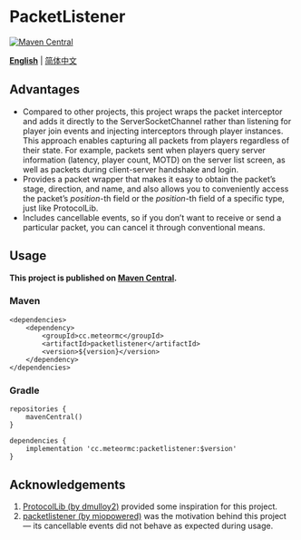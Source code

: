 # PacketListener

[![Maven Central](https://img.shields.io/maven-central/v/cc.meteormc/packetlistener.svg)](https://central.sonatype.com/artifact/cc.meteormc/packetlistener)

[**English**](README.md) | [简体中文](README_CN.md)

## Advantages

- Compared to other projects, this project wraps the packet interceptor and adds it directly to the ServerSocketChannel rather than listening for player join events and injecting interceptors through player instances. This approach enables capturing all packets from players regardless of their state. For example, packets sent when players query server information (latency, player count, MOTD) on the server list screen, as well as packets during client-server handshake and login.
- Provides a packet wrapper that makes it easy to obtain the packet’s stage, direction, and name, and also allows you to conveniently access the packet’s *position*-th field or the *position*-th field of a specific type, just like ProtocolLib.
- Includes cancellable events, so if you don’t want to receive or send a particular packet, you can cancel it through conventional means.

## Usage

**This project is published on [Maven Central](https://central.sonatype.com/artifact/cc.meteormc/packetlistener).**

### Maven

```
<dependencies>
    <dependency>
        <groupId>cc.meteormc</groupId>
        <artifactId>packetlistener</artifactId>
        <version>${version}</version>
    </dependency>
</dependencies>
```

### Gradle

```
repositories {
    mavenCentral()
}

dependencies {
    implementation 'cc.meteormc:packetlistener:$version'
}
```

## Acknowledgements

1. [ProtocolLib (by dmulloy2)](https://github.com/dmulloy2/ProtocolLib/) provided some inspiration for this project.
2. [packetlistener (by miopowered)](https://github.com/miopowered/packetlistener) was the motivation behind this project — its cancellable events did not behave as expected during usage.